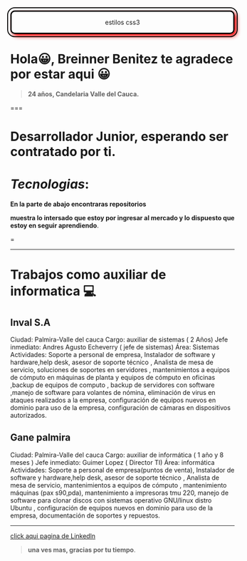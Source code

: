 <!DOCTYPE html>
<html lang="en">

<head>
<style>
#pri{

width: 250px;               /* ancho del hedear*/
/*background-color: red;*/
text-align: center;         /* centrar*/
margin: 15px auto;      /* grueso derecha izquierda*/
padding: 15px;         /* letra de adentro*/
border: 3px solid  black;
border-radius: 10px ;   /* marco al rededor*/
box-shadow: red 5px 5px 10px ;
outline: 2px solid black;
outline-offset: 5px;     /* separa el borde*/
transform: scale();  /* scala del objeto*/
/*transform: skew(10deg); /* en dialogar*/
background-color: red;
 </head>
}
#pri:hover{  /*seudo clase ,  */

transform: rotate(5deg) ;  
background: -webkit-linear-gradient(top,red,rgb(245, 219, 219));


}

#titulo{

    font:bold 36px verdana, Geneva, sans-serif 
    
}


</style>



 <header id="pri"> 
    <span id="titulo"> estilos css3</span>
    </header>  

# **Hola😀, Breinner Benitez te agradece por estar aqui** 😀
> **24 años, Candelaria Valle del Cauca.**

===
# **Desarrollador Junior, esperando ser contratado por ti**.
# ***Tecnologias***:

 **En la parte de abajo encontraras repositorios** 

**muestra lo intersado que estoy por ingresar al mercado y lo dispuesto que estoy en  seguir aprendiendo**.

 =
 ___
 # Trabajos como auxiliar de informatica 💻 

## Inval S.A

Ciudad: Palmira-Valle del cauca
Cargo: auxiliar de sistemas ( 2 Años)
Jefe inmediato: Andres Agusto Echeverry ( jefe de sistemas) Área: Sistemas
Actividades:
Soporte a personal de empresa, Instalador de software y hardware,help desk, asesor de soporte técnico , Analista de mesa de servicio, 
soluciones de soportes en servidores , mantenimientos a equipos de cómputo en máquinas de planta y equipos de cómputo en oficinas 
,backup de equipos de computo , backup de servidores con software ,manejo de software para volantes de nómina, eliminación de virus en 
ataques realizados a la empresa, configuración de equipos nuevos en dominio para uso de la empresa, configuración de cámaras en 
dispositivos autorizados.

## Gane palmira

Ciudad: Palmira-Valle del cauca
Cargo: auxiliar de informática ( 1 año y 8 meses )
Jefe inmediato: Guimer Lopez ( Director TI)
Área: informática Actividades:
Soporte a personal de empresa(puntos de venta), Instalador de software y hardware,help desk, asesor de soporte técnico
, Analista de mesa de servicio, mantenimientos a equipos de cómputo , mantenimiento máquinas (pax s90,pda), mantenimiento a impresoras 
tmu 220, manejo de software para clonar discos con sistemas operativo GNU/linux distro Ubuntu , configuración de equipos nuevos en 
dominio para uso de la empresa, documentación de soportes y repuestos.

___


[ click aqui pagina de Linkedln](https://www.linkedin.com/in/breinner-benitez-02b1b925a/)	

> **una ves mas, gracias por tu tiempo**. 



